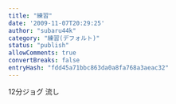 ```yaml
---
title: "練習"
date: '2009-11-07T20:29:25'
author: "subaru44k"
category: "練習(デフォルト)"
status: "publish"
allowComments: true
convertBreaks: false
entryHash: "fdd45a71bbc863da0a8fa768a3aeac32"
---
```

12分ジョグ
流し
